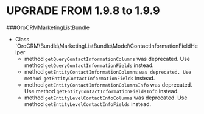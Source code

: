 UPGRADE FROM 1.9.8 to 1.9.9
===========================

###OroCRMMarketingListBundle
- Class `OroCRM\Bundle\MarketingListBundle\Model\ContactInformationFieldHelper
    - method `getQueryContactInformationColumns` was deprecated. Use method `getQueryContactInformationFields` instead.
    - method `getEntityContactInformationColumns` `was deprecated. Use method getEntityContactInformationFields` instead.
    - method `getEntityContactInformationColumnsInfo` was deprecated. Use method `getEntityContactInformationFieldsInfo` instead.
    - method `getEntityLevelContactInfoColumns` was deprecated. Use method `getEntityLevelContactInfoFields` instead.
